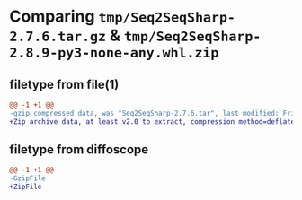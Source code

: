 # Comparing `tmp/Seq2SeqSharp-2.7.6.tar.gz` & `tmp/Seq2SeqSharp-2.8.9-py3-none-any.whl.zip`

## filetype from file(1)

```diff
@@ -1 +1 @@
-gzip compressed data, was "Seq2SeqSharp-2.7.6.tar", last modified: Fri May  5 06:18:16 2023, max compression
+Zip archive data, at least v2.0 to extract, compression method=deflate
```

## filetype from diffoscope

```diff
@@ -1 +1 @@
-GzipFile
+ZipFile
```

